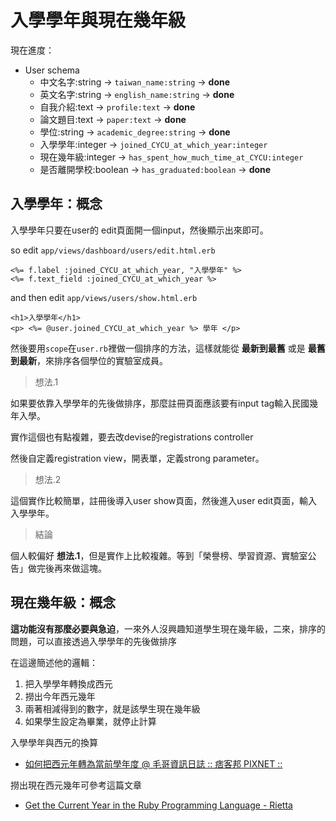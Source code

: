 # 入學學年與現在幾年級

現在進度：
- User schema
  - 中文名字:string -> `taiwan_name:string`  -> **done**
  - 英文名字:string -> `english_name:string` -> **done**
  - 自我介紹:text -> `profile:text`          -> **done**
  - 論文題目:text -> `paper:text`            -> **done**
  - 學位:string -> `academic_degree:string` -> **done**
  - 入學學年:integer -> `joined_CYCU_at_which_year:integer`
  - 現在幾年級:integer -> `has_spent_how_much_time_at_CYCU:integer`
  - 是否離開學校:boolean -> `has_graduated:boolean` -> **done**

## 入學學年：概念

入學學年只要在user的 edit頁面開一個input，然後顯示出來即可。

so edit `app/views/dashboard/users/edit.html.erb`

```
<%= f.label :joined_CYCU_at_which_year, "入學學年" %>
<%= f.text_field :joined_CYCU_at_which_year %>
```

and then edit `app/views/users/show.html.erb`

```
<h1>入學學年</h1>
<p> <%= @user.joined_CYCU_at_which_year %> 學年 </p>
```


然後要用`scope`在`user.rb`裡做一個排序的方法，這樣就能從 **最新到最舊** 或是 **最舊到最新**，來排序各個學位的實驗室成員。

>想法.1

如果要依靠入學學年的先後做排序，那麼註冊頁面應該要有input tag輸入民國幾年入學。

實作這個也有點複雜，要去改devise的registrations controller

然後自定義registration view，開表單，定義strong parameter。

>想法.2

這個實作比較簡單，註冊後導入user show頁面，然後進入user edit頁面，輸入入學學年。

>結論

個人較偏好 **想法.1**，但是實作上比較複雜。等到「榮譽榜、學習資源、實驗室公告」做完後再來做這塊。

## 現在幾年級：概念

**這功能沒有那麼必要與急迫**，一來外人沒興趣知道學生現在幾年級，二來，排序的問題，可以直接透過入學學年的先後做排序

在這邊簡述他的邏輯：

1. 把入學學年轉換成西元
2. 撈出今年西元幾年
3. 兩著相減得到的數字，就是該學生現在幾年級
4. 如果學生設定為畢業，就停止計算

入學學年與西元的換算
- [如何把西元年轉為當前學年度 @ 毛哥資訊日誌 :: 痞客邦 PIXNET ::](http://awei791129.pixnet.net/blog/post/40554993-%5B公式%5D-如何把西元年轉為當前學年度)

撈出現在西元幾年可參考這篇文章
- [Get the Current Year in the Ruby Programming Language - Rietta](https://rietta.com/blog/2015/03/13/ruby-current-year/)
